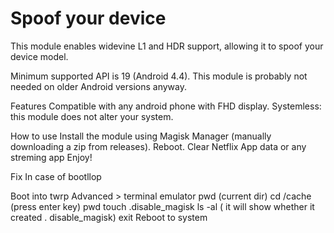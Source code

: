 # Spoof your device
This module enables widevine L1 and HDR support, allowing it to spoof your device model.

Minimum supported API is 19 (Android 4.4). This module is probably not needed on older Android versions anyway.

Features Compatible with any android phone with FHD display. Systemless: this module does not alter your system.

How to use Install the module using Magisk Manager (manually downloading a zip from releases). Reboot. Clear Netflix App data or any streming app Enjoy!

Fix In case of bootllop

Boot into twrp 
Advanced > terminal emulator
pwd (current dir)
cd /cache (press enter key)
pwd
touch .disable_magisk
ls -al ( it will show whether it created . disable_magisk)
exit
Reboot to system
